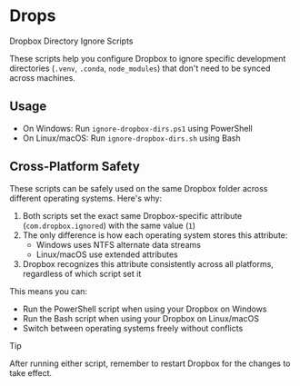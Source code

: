 # Drops

Dropbox Directory Ignore Scripts

These scripts help you configure Dropbox to ignore specific development directories (`.venv`, `.conda`, `node_modules`) that don't need to be synced across machines.

## Usage

- On Windows: Run `ignore-dropbox-dirs.ps1` using PowerShell
- On Linux/macOS: Run `ignore-dropbox-dirs.sh` using Bash

## Cross-Platform Safety

These scripts can be safely used on the same Dropbox folder across different operating systems. Here's why:

1. Both scripts set the exact same Dropbox-specific attribute (`com.dropbox.ignored`) with the same value (`1`)
2. The only difference is how each operating system stores this attribute:
   - Windows uses NTFS alternate data streams
   - Linux/macOS use extended attributes
3. Dropbox recognizes this attribute consistently across all platforms, regardless of which script set it

This means you can:

- Run the PowerShell script when using your Dropbox on Windows
- Run the Bash script when using your Dropbox on Linux/macOS
- Switch between operating systems freely without conflicts

> [!TIP]
> After running either script, remember to restart Dropbox for the changes to take effect.
